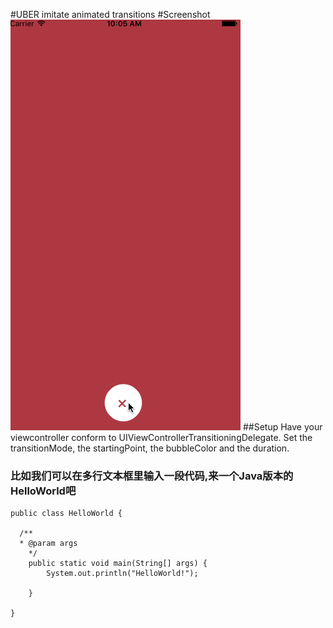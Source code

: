 #UBER imitate animated transitions
#Screenshot
![](https://github.com/geng199200/AnimatedTransitions/blob/master/examples_image/123.gif) 
##Setup
Have your viewcontroller conform to UIViewControllerTransitioningDelegate. Set the transitionMode, the startingPoint, the bubbleColor and the duration.
### 比如我们可以在多行文本框里输入一段代码,来一个Java版本的HelloWorld吧
    public class HelloWorld {

      /**
      * @param args
	    */
	    public static void main(String[] args) {
		    System.out.println("HelloWorld!");

	    }

    }




